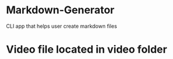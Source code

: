 # Markdown-Generator
CLI app that helps user create markdown files
# Video file located in video folder
